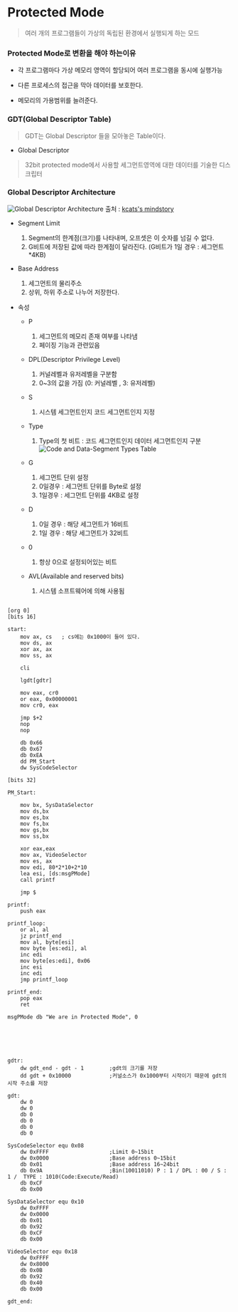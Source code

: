 # Protected Mode
>여러 개의 프로그램들이 가상의 독립된 환경에서 실행되게 하는 모드

### Protected Mode로 변환을 해야 하는이유

* 각 프로그램마다 가상 메모리 영역이 할당되어 여러 프로그램을 동시에 실행가능

* 다른 프로세스의 접근을 막아 데이터를 보호한다.

* 메모리의 가용범위를 늘려준다.

### GDT(Global Descriptor Table)
>GDT는 Global Descriptor 들을 모아놓은 Table이다.

* Global Descriptor
>32bit protected mode에서 사용할 세그먼트영역에 대한 데이터를 기술한 디스크립터


### Global Descriptor Architecture

![Global Descriptor Architecture](https://t1.daumcdn.net/cfile/tistory/2254A53C53E6F0A810)
출처 : [kcats's mindstory](https://kcats.tistory.com/156?category=554568)

* Segment Limit
    1. Segment의 한계점(크기)를 나타내며, 오프셋은 이 숫자를 넘길 수 없다.
    2. G비트에 저장된 값에 따라 한계점이 달라진다. (G비트가 1일 경우 : 세그먼트*4KB)

* Base Address
    1. 세그먼트의 물리주소
    2. 상위, 하위 주소로 나누어 저장한다.

* 속성
    * P
        1. 세그먼트의 메모리 존재 여부를 나타냄
        2. 페이징 기능과 관련있음

    * DPL(Descriptor Privilege Level)
        1. 커널레벨과 유저레벨을 구분함
        2. 0~3의 값을 가짐 (0: 커널레벨 , 3: 유저레벨)
    
    * S
        1. 시스템 세그먼트인지 코드 세그먼트인지 지정

    * Type
        1. Type의 첫 비트 : 코드 세그먼트인지 데이터 세그먼트인지 구분
		![Code and Data-Segment Types Table](https://t1.daumcdn.net/cfile/tistory/2207804A53E8F6851E)
    
    * G
        1. 세그먼트 단위 설정
        2. 0일경우 : 세그먼트 단위를 Byte로 설정
        3. 1일경우 : 세그먼트 단위를 4KB로 설정

    * D
        1. 0일 경우 : 해당 세그먼트가 16비트
        2. 1일 경우 : 해당 세그먼트가 32비트

    * 0
        1. 항상 0으로 설정되어있는 비트

    * AVL(Available and reserved bits)
        1. 시스템 소프트웨어에 의해 사용됨

<pre><code>
[org 0]
[bits 16]

start:
	mov ax, cs   ; cs에는 0x1000이 들어 있다.
	mov ds, ax
	xor ax, ax
	mov ss, ax
	
	cli
	
	lgdt[gdtr]
	
	mov eax, cr0
	or eax, 0x00000001
	mov cr0, eax
	
	jmp $+2
	nop
	nop
	
	db 0x66
	db 0x67
	db 0xEA
	dd PM_Start
	dw SysCodeSelector
	
[bits 32]

PM_Start:

	mov bx, SysDataSelector
	mov ds,bx
	mov es,bx
	mov fs,bx
	mov gs,bx
	mov ss,bx
	
	xor eax,eax
	mov ax, VideoSelector
	mov es, ax
	mov edi, 80*2*10+2*10
	lea esi, [ds:msgPMode]
	call printf
	
	jmp $

printf:
	push eax
	
printf_loop:
	or al, al
	jz printf_end
	mov al, byte[esi]
	mov byte [es:edi], al
	inc edi
	mov byte[es:edi], 0x06
	inc esi
	inc edi
	jmp printf_loop
	
printf_end:
	pop eax
	ret
	
msgPMode db "We are in Protected Mode", 0






gdtr:                       
	dw gdt_end - gdt - 1        ;gdt의 크기를 저장
	dd gdt + 0x10000            ;커널소스가 0x1000부터 시작이기 때문에 gdt의 시작 주소를 저장
	
gdt:
	dw 0
	dw 0
	db 0
	db 0
	db 0
	db 0

SysCodeSelector equ 0x08
	dw 0xFFFF					;Limit 0~15bit
	dw 0x0000					;Base address 0~15bit
	db 0x01						;Base address 16~24bit
	db 0x9A						;Bin(10011010) P : 1 / DPL : 00 / S : 1 /  TYPE : 1010(Code:Execute/Read)
	db 0xCF
	db 0x00
	
SysDataSelector equ 0x10
	dw 0xFFFF
	dw 0x0000
	db 0x01
	db 0x92
	db 0xCF
	db 0x00
	
VideoSelector equ 0x18
	dw 0xFFFF
	dw 0x8000
	db 0x0B
	db 0x92
	db 0x40
	db 0x00
	
gdt_end:
</code></pre>